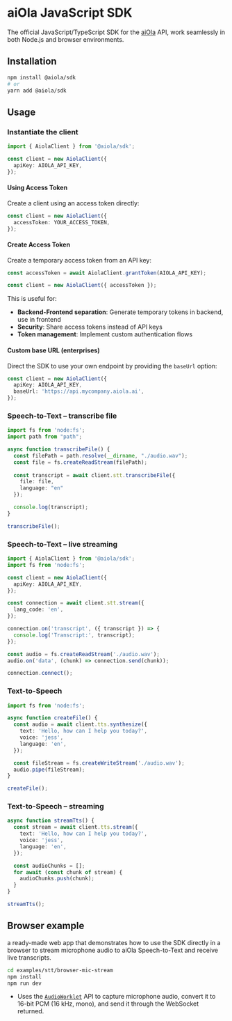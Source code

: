 # aiOla JavaScript SDK

The official JavaScript/TypeScript SDK for the [aiOla](https://aiola.com) API, work seamlessly in both Node.js and browser environments.

## Installation

```bash
npm install @aiola/sdk
# or
yarn add @aiola/sdk
```

## Usage

### Instantiate the client

```ts
import { AiolaClient } from '@aiola/sdk';

const client = new AiolaClient({
  apiKey: AIOLA_API_KEY,
});
```

#### Using Access Token

Create a client using an access token directly:

```ts
const client = new AiolaClient({
  accessToken: YOUR_ACCESS_TOKEN,
});
```

#### Create Access Token

Create a temporary access token from an API key:

```ts
const accessToken = await AiolaClient.grantToken(AIOLA_API_KEY);

const client = new AiolaClient({ accessToken });
```

This is useful for:
- **Backend-Frontend separation**: Generate temporary tokens in backend, use in frontend
- **Security**: Share access tokens instead of API keys
- **Token management**: Implement custom authentication flows

#### Custom base URL (enterprises)

Direct the SDK to use your own endpoint by providing the `baseUrl` option:

```ts
const client = new AiolaClient({
  apiKey: AIOLA_API_KEY,
  baseUrl: 'https://api.mycompany.aiola.ai',
});
```

### Speech-to-Text – transcribe file

```ts
import fs from 'node:fs';
import path from "path";

async function transcribeFile() {
  const filePath = path.resolve(__dirname, "./audio.wav");
  const file = fs.createReadStream(filePath);
  
  const transcript = await client.stt.transcribeFile({ 
    file: file,
    language: "en"
  });

  console.log(transcript);
}

transcribeFile();
```

### Speech-to-Text – live streaming

```ts
import { AiolaClient } from '@aiola/sdk';
import fs from 'node:fs';

const client = new AiolaClient({
  apiKey: AIOLA_API_KEY,
});

const connection = await client.stt.stream({
  lang_code: 'en',
});

connection.on('transcript', ({ transcript }) => {
  console.log('Transcript:', transcript);
});

const audio = fs.createReadStream('./audio.wav');
audio.on('data', (chunk) => connection.send(chunk));

connection.connect();
```

### Text-to-Speech

```ts
import fs from 'node:fs';

async function createFile() {
  const audio = await client.tts.synthesize({
    text: 'Hello, how can I help you today?',
    voice: 'jess',
    language: 'en',
  });

  const fileStream = fs.createWriteStream('./audio.wav');
  audio.pipe(fileStream);
}

createFile();
```

### Text-to-Speech – streaming

```ts
async function streamTts() {
  const stream = await client.tts.stream({
    text: 'Hello, how can I help you today?',
    voice: 'jess',
    language: 'en',
  });

  const audioChunks = [];
  for await (const chunk of stream) {
    audioChunks.push(chunk);
  }
}

streamTts();
```

## Browser example  

a ready-made web app that demonstrates how to use the SDK directly in a browser to stream microphone audio to aiOla Speech-to-Text and receive live transcripts.

```bash
cd examples/stt/browser-mic-stream
npm install
npm run dev
```
- Uses the [`AudioWorklet`](https://developer.mozilla.org/en-US/docs/Web/API/AudioWorklet) API to capture microphone audio, convert it to 16-bit PCM (16 kHz, mono), and send it through the WebSocket returned.
